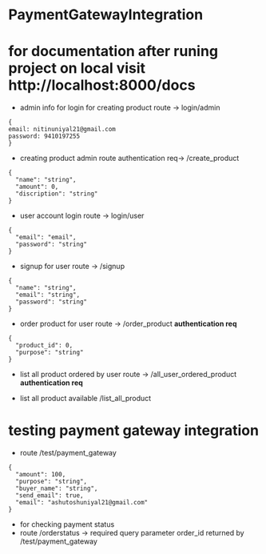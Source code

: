 # PaymentGatewayIntegration

# for documentation after runing project on local visit http://localhost:8000/docs

* admin info for login for creating product route -> login/admin
```
{
email: nitinuniyal21@gmail.com 
password: 9410197255
}
```

* creating product admin  route authentication req-> /create_product
```
{
  "name": "string",
  "amount": 0,
  "discription": "string"
}
```


* user account login route -> login/user
```
{
  "email": "email",
  "password": "string"
}
```

* signup for user route -> /signup

```
{
  "name": "string",
  "email": "string",
  "password": "string"
}
```

* order product for user route -> /order_product   **authentication req**

```
{
  "product_id": 0,
  "purpose": "string"
}
```

* list all product ordered by user route -> /all_user_ordered_product **authentication req**

* list all product available /list_all_product

# testing payment gateway integration 
* route /test/payment_gateway

```
{
  "amount": 100,
  "purpose": "string",
  "buyer_name": "string",
  "send_email": true,
  "email": "ashutoshuniyal21@gmail.com"
}
```


* for checking payment status
* route /orderstatus -> required query parameter order_id returned by /test/payment_gateway


